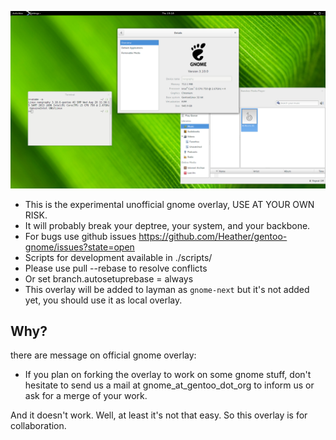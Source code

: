 ![](ss.png?raw=true)

* This is the experimental unofficial gnome overlay, USE AT YOUR OWN RISK.
* It will probably break your deptree, your system, and your backbone.
* For bugs use github issues https://github.com/Heather/gentoo-gnome/issues?state=open
* Scripts for development available in ./scripts/
* Please use pull --rebase to resolve conflicts
* Or set branch.autosetuprebase = always
* This overlay will be added to layman as `gnome-next` but it's not added yet, you should use it as local overlay.

Why?
----
there are message on official gnome overlay:

* If you plan on forking the overlay to work on some gnome stuff, don't hesitate
  to send us a mail at gnome_at_gentoo_dot_org to inform us or ask for a merge
  of your work.

And it doesn't work. Well, at least it's not that easy. So this overlay is for collaboration.
